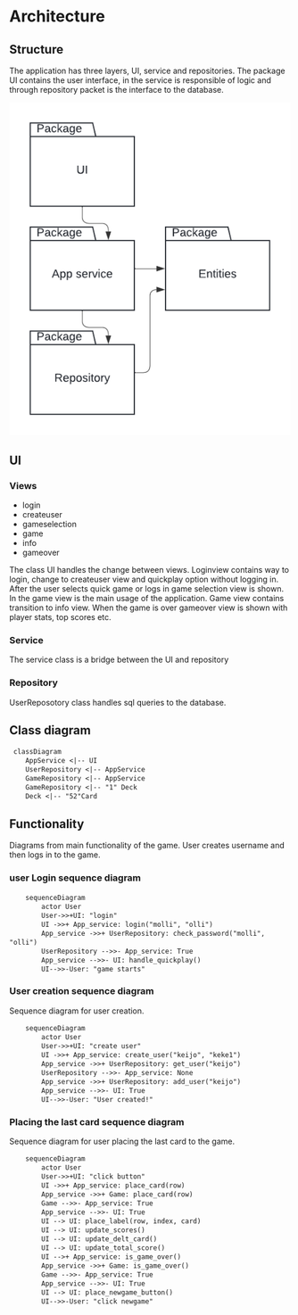 # Architecture

## Structure

The application has three layers, UI, service and repositories. The package UI contains the user interface, in the service is responsible of logic and through repository packet is the interface to the database.

![](./pics/packet.png)

## UI

### Views

+ login 
+ createuser
+ gameselection
+ game
+ info
+ gameover

The class UI handles the change between views. Loginview contains way to login, change to createuser view and quickplay option without logging in. After the user selects quick game or logs in game selection view is shown. In the game view is the main usage of the application. Game view contains transition to info view. When the game is over gameover view is shown with player stats, top scores etc.

### Service

The service class is a bridge between the UI and repository

### Repository

UserReposotory class handles sql queries to the database. 

## Class diagram
```mermaid
 classDiagram
    AppService <|-- UI
    UserRepository <|-- AppService
    GameRepository <|-- AppService
    GameRepository <|-- "1" Deck
    Deck <|-- "52"Card
```

## Functionality

Diagrams from main functionality of the game. User creates username and then logs in to the game.

### user Login sequence diagram

```mermaid
    sequenceDiagram
        actor User
        User->>+UI: "login"
        UI ->>+ App_service: login("molli", "olli")
        App_service ->>+ UserRepository: check_password("molli", "olli")
        UserRepository -->>- App_service: True
        App_service -->>- UI: handle_quickplay()
        UI-->>-User: "game starts"
```

### User creation sequence diagram

Sequence diagram for user creation.

```mermaid
    sequenceDiagram
        actor User
        User->>+UI: "create user"
        UI ->>+ App_service: create_user("keijo", "keke1")
        App_service ->>+ UserRepository: get_user("keijo")
        UserRepository -->>- App_service: None
        App_service ->>+ UserRepository: add_user("keijo")
        App_service -->>- UI: True
        UI-->>-User: "User created!"
```

### Placing the last card sequence diagram

Sequence diagram for user placing the last card to the game.

```mermaid
    sequenceDiagram
        actor User
        User->>+UI: "click button"
        UI ->>+ App_service: place_card(row)
        App_service ->>+ Game: place_card(row)
        Game -->>- App_service: True
        App_service -->>- UI: True
        UI --> UI: place_label(row, index, card)
        UI --> UI: update_scores()
        UI --> UI: update_delt_card()
        UI --> UI: update_total_score()
        UI -->+ App_service: is_game_over()
        App_service ->>+ Game: is_game_over()
        Game -->>- App_service: True
        App_service -->>- UI: True
        UI --> UI: place_newgame_button()
        UI-->>-User: "click newgame"
```
